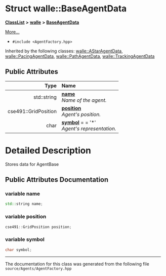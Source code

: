 

# Struct walle::BaseAgentData



[**ClassList**](annotated.md) **>** [**walle**](namespacewalle.md) **>** [**BaseAgentData**](structwalle_1_1_base_agent_data.md)



[More...](#detailed-description)

* `#include <AgentFactory.hpp>`





Inherited by the following classes: [walle::AStarAgentData](structwalle_1_1_a_star_agent_data.md),  [walle::PacingAgentData](structwalle_1_1_pacing_agent_data.md),  [walle::PathAgentData](structwalle_1_1_path_agent_data.md),  [walle::TrackingAgentData](structwalle_1_1_tracking_agent_data.md)
















## Public Attributes

| Type | Name |
| ---: | :--- |
|  std::string | [**name**](#variable-name)  <br>_Name of the agent._  |
|  cse491::GridPosition | [**position**](#variable-position)  <br>_Agent's position._  |
|  char | [**symbol**](#variable-symbol)   = = '\*'<br>_Agent's representation._  |












































# Detailed Description


Stores data for AgentBase 


    
## Public Attributes Documentation




### variable name 

```C++
std::string name;
```






### variable position 

```C++
cse491::GridPosition position;
```






### variable symbol 

```C++
char symbol;
```




------------------------------
The documentation for this class was generated from the following file `source/Agents/AgentFactory.hpp`

